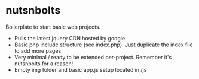 nutsnbolts
==========

Boilerplate to start basic web projects.

- Pulls the latest jquery CDN hosted by google
- Basic php include structure (see index.php). Just duplicate the index file to add more pages
- Very minimal / ready to be extended per-project.  Remember it's nutsnbolts for a reason!
- Empty img folder and basic app.js setup located in /js
